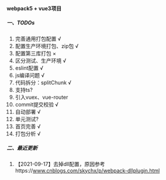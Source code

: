 #### webpack5 + vue3项目

##### 一、TODOs
1. 完善通用打包配置 √
2. 配置生产环境打包、zip包 √
3. 配置第三库打包 ×
4. 区分测试、生产环境 √
5. eslint配置 √
7. js编译问题 √
8. 代码拆分：splitChunk √
9. 支持ts?
10. 引入vuex、vue-router
11. commit提交校验 √
12. 自动部署 √
13. 单元测试?
14. 首页完善 √
15. 打包分析 √

##### 二、最近更新
1. 【2021-09-17】去掉dll配置，原因参考https://www.cnblogs.com/skychx/p/webpack-dllplugin.html
